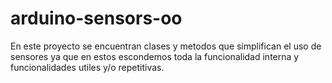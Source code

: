 # arduino-sensors-oo
En este proyecto se encuentran clases y metodos que simplifican el uso de sensores ya que en estos escondemos toda la funcionalidad interna y funcionalidades utiles y/o repetitivas.
